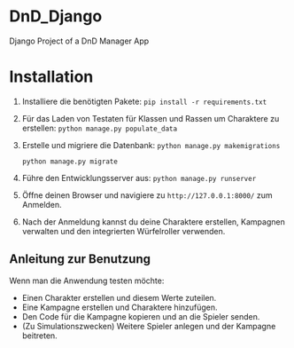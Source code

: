 # DnD_Django
Django Project of a DnD Manager App

# Installation
1. Installiere die benötigten Pakete:
   ```pip install -r requirements.txt```

2. Für das Laden von Testaten für Klassen und Rassen um Charaktere zu erstellen:
    ```python manage.py populate_data```

3. Erstelle und migriere die Datenbank:
   ```python manage.py makemigrations ```  

   ```python manage.py migrate```

4. Führe den Entwicklungsserver aus:
   ```python manage.py runserver```

5. Öffne deinen Browser und navigiere zu `http://127.0.0.1:8000/` zum Anmelden.

6. Nach der Anmeldung kannst du deine Charaktere erstellen, Kampagnen verwalten und den integrierten Würfelroller verwenden.

## Anleitung zur Benutzung
Wenn man die Anwendung testen möchte:
- Einen Charakter erstellen und diesem Werte zuteilen.
- Eine Kampagne erstellen und Charaktere hinzufügen.
- Den Code für die Kampagne kopieren und an die Spieler senden.
- (Zu Simulationszwecken) Weitere Spieler anlegen und der Kampagne beitreten.


